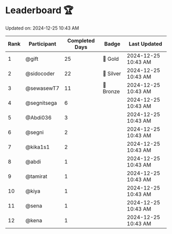 # Leaderboard 🏆

Updated on: 2024-12-25 10:43 AM

| Rank | Participant       | Completed Days | Badge      | Last Updated         |
|------|-------------------|----------------|------------|----------------------|
| 1    | @gift             | 25             | 🏅 Gold     | 2024-12-25 10:43 AM |
| 2    | @sidocoder        | 22             | 🥈 Silver   | 2024-12-25 10:43 AM |
| 3    | @sewasewT7        | 11             | 🥉 Bronze   | 2024-12-25 10:43 AM |
| 4    | @segnitsega       | 6              |            | 2024-12-25 10:43 AM |
| 5    | @Abdi036          | 3              |            | 2024-12-25 10:43 AM |
| 6    | @segni            | 2              |            | 2024-12-25 10:43 AM |
| 7    | @kika1s1          | 2              |            | 2024-12-25 10:43 AM |
| 8    | @abdi             | 1              |            | 2024-12-25 10:43 AM |
| 9    | @tamirat          | 1              |            | 2024-12-25 10:43 AM |
| 10   | @kiya             | 1              |            | 2024-12-25 10:43 AM |
| 11   | @sena             | 1              |            | 2024-12-25 10:43 AM |
| 12   | @kena             | 1              |            | 2024-12-25 10:43 AM |
